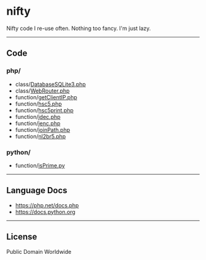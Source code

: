# nifty

Nifty code I re-use often. Nothing too fancy. I'm just lazy.

---

## Code

### php/

- class/[DatabaseSQLite3.php](php/class/DatabaseSQLite3.php)
- class/[WebRouter.php](php/class/WebRouter.php)
- function/[getClientIP.php](php/function/getClientIP.php)
- function/[hsc5.php](php/function/hsc5.php)
- function/[hsc5print.php](php/function/hsc5print.php)
- function/[jdec.php](php/function/jdec.php)
- function/[jenc.php](php/function/jenc.php)
- function/[joinPath.php](php/function/joinPath.php)
- function/[nl2br5.php](php/function/nl2br5.php)

### python/

- function/[isPrime.py](python/function/isPrime.py)

---

## Language Docs

- <https://php.net/docs.php>
- <https://docs.python.org>

---

## License

Public Domain Worldwide
